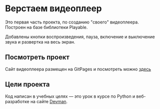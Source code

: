 # Верстаем видеоплеер

Это первая часть проекта, по созданию "своего" видеоплеера.  
Построен на базе библиотеки Playable.

Добавлены кнопки воспроизведения, пауза, включение и выключение звука и развертка на весь экран.

## Посмотреть проект

Сайт видеоплеера размещен на GitPages и посмотреть можно [здесь](https://kruser66.github.io/player-layout/)

## Цели проекта

Код написан в учебных целях — это урок в курсе по Python и веб-разработке на сайте [Devman](https://dvmn.org).
